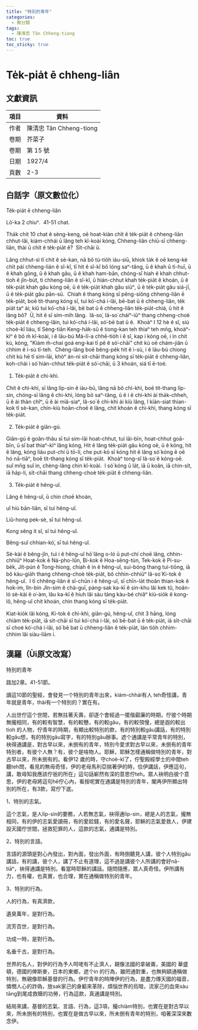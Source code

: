 ```yaml
---
title: "特別的青年"
categories:
  - 無分類
tags:
  - 陳清忠 Tân Chheng-tiong 
toc: true
toc_sticky: true
---
```


# Te̍k-pia̍t ē chheng-liân

## 文獻資訊

| 項目 | 資料 |
|---|---|
| 作者 | 陳清忠 Tân Chheng-tiong  |
| 卷期 | 芥菜子 |
| 卷期 | 第 15 號 |
| 日期 | 1927/4 |
| 頁數 | 2-3 |

## 白話字（原文數位化）

Te̍k-pia̍t ē chheng-liân

Lō͘-ka 2 chiuⁿ.  41-51 chat.

Tha̍k chit 10 chat ê sèng-keng, oē hoat-kiàn chi̍t ê te̍k-pia̍t ê chheng-liān chhut-lâi, kiám-chhái ū lâng teh kî-koài kóng, Chheng-liân chiū-sī chheng-liân, thài ū chi̍t ê te̍k-pia̍t ê?  Si̍t-chāi ū.

Lâng chhut-sì tī chit ê sè-kan, nā bô tú-tio̍h iáu-siū, khiok ta̍k ê oē keng-kè chi̍t pái chheng-lián ê sî-kî, tī hit ê sî-kî bô lóng saⁿ-tâng, ū ê khah ū tì-huī, ū ê khah gōng, ū ê khah gâu, ū ê khah ham-bān, chóng-sī hiah ê khah chhut-tioh ê jîn-bu̍t, ti chheng-liân ê sî-kî, ū hián-chhut khah te̍k-pia̍t ê khoán, ū ê te̍k-pia̍t khah gâu kóng oē, ū ê te̍k-pia̍t khah gâu siūⁿ, ū ê te̍k-pia̍t gâu siá-jī, ū ê te̍k-pia̍t gâu pān-sū.  Chiah ê thang kóng sī pêng-siông chheng-liân ē te̍k-pia̍t, boē tit-thang kóng sī, tuì kó͘-chá í-lâi, bē-bat ū ê chheng-liân, te̍k pia̍t taⁿ ài; kiû tuì kó͘-chá í-lâi, bē bat ū ê chheng-liân te̍k-pia̍t-chiá, ū hit ê lâng bô?  Ū, hit ê sī sím-mi̍h lâng.  Iâ-so͘, Iâ-so͘ cháiⁿ-iūⁿ thang chheng-choè te̍k-pia̍t ê chheng-lâin, tuì kó͘-chá í-lâi, só͘-bē bat ū ê.  Khoàⁿ I 12 hè ê sî, siú choè-kî liáu, tī Sèng-tiān Keng-ha̍k-sū ê tiong-kan teh thiaⁿ teh mn̄g, khoàⁿ-kìⁿ ê bô m̄ kî-koài, i ê lāu-bú Má-lī-a chhē-tio̍h i ê sî, kap i kóng oē, i ìn chit kù, kóng, "Kiám m̄-chai goá eng-kai tī pē ê só͘-chāi" chit kù oē chám-jiân ū chhim ê ì-sù tī-teh.  Chèng-lâng boē bêng-pe̍k hit ê ì-sù, i ê lāu-bú chiong chit kù hē tī sim-lāi, khòⁿ án-ni sit-chāi thang kóng sī te̍k-pia̍t ê chheng-liân, koh-chài i só͘ hián-chhut te̍k-pia̍t ê só͘-chāi, ū 3 khoán, siá tī ē-toé.

1. Te̍k-pia̍t ê chì-khì.

Chit ê chì-khì, sī lâng li̍p-sin ê iàu-bū, lâng nā bô chì-khì, boē tit-thang li̍p-sin, chóng-sī lâng ê chi-khì, lóng bô saⁿ-tâng, ū ê i ê chì-khì ài tha̍k-chheh, ū ê ài thàn chîⁿ, ū ê ài miâ-siaⁿ, Iâ-so͘ ê chì-khì ài kiù lâng, I kiàn-siat thian-kok tī sè-kan, chín-kiù hoān-choē ê lâng, chit khoán ê chì-khì, thang kóng sī te̍k-pia̍t.

2. Te̍k-pia̍t ê giân-gú.

Giân-gú ê goân-thâu sī tuì sim-lāi hoat-chhut, tuì lāi-bīn, hoat-chhut goā-bīn, ū sî bat thiaⁿ-kìⁿ lâng kóng, Hit ê lâng te̍k-pia̍t gâu kóng oē, ū ê kóng, hit ê lâng, kóng liáu put-chí ū tō-lí, che put-kò sī kóng hit ê lâng só͘ kóng ê oē hó nā-tiāⁿ, boē tit-thang kóng sī te̍k-pia̍t.  Khoàⁿ tong-sî Iâ-so͘ ê kóng-oē.  suî mn̄g suî ìn, chèng-lâng chin kî-koài.  I só͘ kóng ū la̍t, iā ū koân, iā chin-si̍t, iā ha̍p-lí, si̍t-chāi thang chheng-choè te̍k-pia̍t ê chheng-liân.

3. Te̍k-pia̍t ê hêng-uî.

Lâng ê hêng-uî, ū chin choē khoán,

uî hiù bān-liân, sī tuì hêng-uî.

Liû-hong pek-sè, sī tuì hêng-uî.

Kong sêng it sî, sī tuì hêng-uî.

Bêng-suî chhian-kó͘, sī tuì hêng-uî.

Sè-kài ê bêng-jîn, tuì i ê hêng-uî hō͘ lâng o-ló ū put-chí choē lâng, chhin-chhiūⁿ Hoat-kok ê Ná-pho-lûn, Bí-kok ê Hoa-sēng-tùn, Tek-kok ê Pi-su-be̍k, Ji̍t-pún ê Tong-hiong, chiah ê in ê hêng-uî, sui-bóng thang tuì-tiōng, iā bô kàu-gia̍h thang chheng-choè te̍k-pia̍t, bô chhin-chhiūⁿ Iâ-so͘ Ki-tok ê hêng-uî.  I tī chhêng-liân ê sî-chūn i ê hêng-uî, sī chīn-la̍t thoân thian-kok ê hok-im, lîn-bín Jîn-sim ê chà-guī, pàng-sak ka-kī ê sin-khu lâi kek tû, hoân-ló sè-kài ê o͘-àm, lâu ka-kī ê hiuh lâi sàu tāng kàu-bé chiâⁿ kiù-sio̍k ê kong-lô, hêng-uî chit khoán, chin thang kóng sī te̍k-pia̍t.

Kiat-kio̍k lâi kóng, Ki-tok ê chì-khì, giân-gú, hêng-uî, chit 3 hāng, lóng chiàm te̍k-pia̍t, iā si̍t-chāi sī tuì kó͘-chá í-lâi, só͘ bē-bat ū ê te̍k-pia̍t, iā si̍t-chāi sī choè kó͘-chá í-lâi, só͘ bē bat ū chheng-liân ê te̍k-pia̍t, lán tio̍h chhim-chhim lâi siàu-liām i.

## 漢羅（Ùi原文改寫）

特別的青年

路加2章。41-51節。

讀這10節的聖經，會發見一个特別的青年出來，kiám-chhái有人 teh奇怪講，青年就是青年，thài有一个特別的？實在有。

人出世佇這个世間，若無拄著夭壽，卻逐个會經過一擺偕叡廉的時期，佇彼个時期無攏相同，有的較有智慧，有的較戇，有的較gâu，有的較頇慢，總是遐的較出tioh 的人物，佇青年的時期，有顯出較特別的款，有的特別較gâu講話，有的特別較gâu想，有的特別gâu寫字，有的特別gâu辦事。遮个通講是平常青年的特別，袂得通講是，對古早以來，未捌有的青年，特別今愛求對古早以來，未捌有的青年特別者，有彼个人無？有，彼个是啥物人。耶穌，耶穌怎樣通稱做特別的青年，對古早以來，所未捌有的。看伊12 歲的時，守choè-kî了，佇聖殿經學士的中間teh聽teh問，看見的無毋奇怪，伊的老母馬利亞揣著伊的時，佮伊講話，伊應這句，講，敢毋知我應該佇爸的所在」這句話嶄然有深的意思佇teh。眾人袂明白彼个意思，伊的老母將這句hē佇心內，看按呢實在通講是特別的青年，閣再伊所顯出特別的所在，有3款，寫佇下底。

1、特別的志氣。

這个志氣，是人li̍p-sin的要務，人若無志氣，袂得通li̍p-sin，總是人的志氣，攏無相同，有的伊的志氣愛讀冊，有的愛趁錢，有的愛名聲，耶穌的志氣愛救人，伊建設天國佇世間，拯救犯罪的人，這款的志氣，通講是特別。

2、特別的言語。

言語的源頭是對心內發出，對內面，發出外面，有時捌聽見人講，彼个人特別gâu講話，有的講，彼个人，講了不止有道理，這不過是講彼个人所講的會好nā-tiāⁿ，袂得通講是特別。看當時耶穌的講話。隨問隨應，眾人真奇怪。伊所講有力，也有權，也真實，也合理，實在通稱做特別的青年。

3、特別的行為。

人的行為，有真濟款，

遺臭萬年，是對行為。

流芳百世，是對行為。

功成一時，是對行為。

名垂千古，是對行為。

世界的名人，對伊的行為予人呵咾有不止濟人，親像法國的拿破崙，美國的 華盛頓，德國的俾斯麥，日本的東鄉，遮个in 的行為，雖罔通對重，也無夠額通稱做特別，無親像耶穌基督的行為。伊佇青年的時陣伊的行為，是盡力傳天國的福音，憐憫人心的詐偽，放sak家己的身軀來革除，煩惱世界的烏暗，流家己的血來sàu tāng到尾成救贖的功勞，行為這款，真通講是特別。

結局來講，基督的志氣、言語、行為，這3項，攏chiàm特別，也實在是對古早以來，所未捌有的特別，也實在是做古早以來，所未捌有青年的特別，咱著深深來數念伊。

